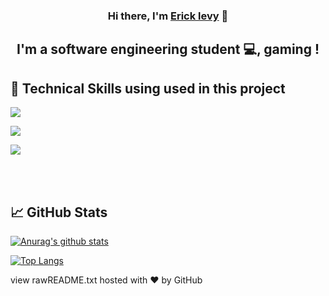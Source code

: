 
<p align="center">
  <a  target="_blank" rel="noreferrer"></a>
</p>

<h3 align="center">
Hi there, I'm <a href="https://github.com/Ericklevy" target="_blank" rel="noreferrer">Erick levy</a> 👋
</h3>

<h2 align="center">
I'm a software engineering student 💻, gaming !
</h2> 






 

## 💼 Technical Skills using used in this project


![](https://img.shields.io/badge/Code-JavaScript-informational?style=flat&logo=JavaScript&color=F7DF1E)

![](https://img.shields.io/badge/Code-HTML5-informational?style=flat&logo=HTML5&color=E34F26)

![](https://img.shields.io/badge/Code-Java-informational?style=flat&logo=JavaScript&color=F7DF1E)

</br>




</br>



## 📈 GitHub Stats 

[![Anurag's github stats](https://github-readme-stats.vercel.app/api?username=Ericklevy)](https://github.com/Ericklevy)

[![Top Langs](https://github-readme-stats.vercel.app/api/top-langs/?username=Ericklevy&layout=compact)](https://github.com/Ericklevy)


view rawREADME.txt hosted with ❤ by GitHub
